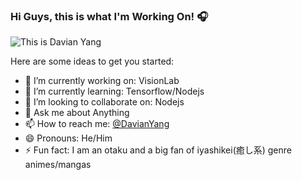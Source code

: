 ### Hi Guys, this is what I'm Working On! 🎧

![This is Davian Yang](https://res.cloudinary.com/dcrgv598u/image/upload/v1594821553/profile/Hi_I_am_Davian_Yang_ebr8tu.png)

Here are some ideas to get you started:

- 🔭 I’m currently working on: VisionLab
- 🌱 I’m currently learning: Tensorflow/Nodejs
- 👯 I’m looking to collaborate on: Nodejs
- 💬 Ask me about Anything
- 📫 How to reach me: [@DavianYang](https://twitter.com/DavianYang)
- 😄 Pronouns: He/Him
- ⚡ Fun fact: I am an otaku and a big fan of iyashikei(癒し系) genre animes/mangas
